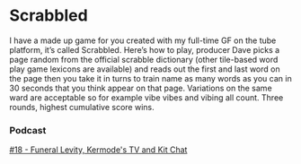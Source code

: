 # Scrabbled
I have a made up game for you created with my full-time GF on the tube platform, it’s called Scrabbled. Here’s how to play, producer Dave picks a page random from the official scrabble dictionary (other tile-based word play game lexicons are available) and reads out the first and last word on the page then you take it in turns to train name as many words as you can in 30 seconds that you think appear on that page. Variations on the same ward are acceptable so for example vibe vibes and vibing all count. Three rounds, highest cumulative score wins.

### Podcast
[#18 - Funeral Levity, Kermode's TV and Kit Chat](https://www.bbc.co.uk/programmes/m0008rcd)
